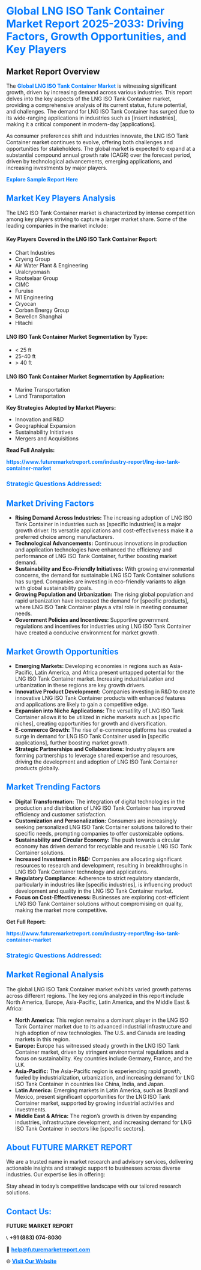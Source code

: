 <h1 style="color: #007BFF;">Global LNG ISO Tank Container Market Report 2025-2033: Driving Factors, Growth Opportunities, and Key Players</h1>

<section id="overview">
<h2>Market Report Overview</h2>
<p>The <a href="https://www.futuremarketreport.com/industry-report/lng-iso-tank-container-market" style="color: #007BFF; text-decoration: none;"><strong>Global LNG ISO Tank Container Market</strong></a> is witnessing significant growth, driven by increasing demand across various industries. This report delves into the key aspects of the LNG ISO Tank Container market, providing a comprehensive analysis of its current status, future potential, and challenges. The demand for LNG ISO Tank Container has surged due to its wide-ranging applications in industries such as [insert industries], making it a critical component in modern-day [applications].</p>
<p>As consumer preferences shift and industries innovate, the LNG ISO Tank Container market continues to evolve, offering both challenges and opportunities for stakeholders. The global market is expected to expand at a substantial compound annual growth rate (CAGR) over the forecast period, driven by technological advancements, emerging applications, and increasing investments by major players.</p>
</section>

<section id="overview">
<p><a href="https://www.futuremarketreport.com/request-sample/reportId=91584" style="color: #007BFF; text-decoration: none;"><strong>Explore Sample Report Here</strong></a></p>
</section>

<section id="key-players">
<h2 style="color: #007BFF;">Market Key Players Analysis</h2>
<p>The LNG ISO Tank Container market is characterized by intense competition among key players striving to capture a larger market share. Some of the leading companies in the market include:</p>
<h4>Key Players Covered in the LNG ISO Tank Container Report:</h4>
<ul><li>Chart Industries</li><li>Cryeng Group</li><li>Air Water Plant &amp; Engineering</li><li>Uralcryomash</li><li>Rootselaar Group</li><li>CIMC</li><li>Furuise</li><li>M1 Engineering</li><li>Cryocan</li><li>Corban Energy Group</li><li>Bewellcn Shanghai</li><li>Hitachi</li></ul>
<h4>LNG ISO Tank Container Market Segmentation by Type:</h4>
<ul><li>&lt; 25 ft</li><li>25-40 ft</li><li>&gt; 40 ft</li></ul>

<h4>LNG ISO Tank Container Market Segmentation by Application:</h4>
<ul><li>Marine Transportation</li><li>Land Transportation</li></ul>
<p><strong>Key Strategies Adopted by Market Players:</strong></p>
<ul>
<li>Innovation and R&D</li>
<li>Geographical Expansion</li>
<li>Sustainability Initiatives</li>
<li>Mergers and Acquisitions</li>
</ul>
</section>

<section>
<p><strong>Read Full Analysis: </strong></p><a href="https://www.futuremarketreport.com/industry-report/lng-iso-tank-container-market" style="color: #007BFF; text-decoration: none;"><strong>https://www.futuremarketreport.com/industry-report/lng-iso-tank-container-market</strong></a>
<h3 style="color: #007BFF;">Strategic Questions Addressed:</h3>
</section>

<section id="driving-factors">
<h2 style="color: #007BFF;">Market Driving Factors</h2>
<ul>
<li><strong>Rising Demand Across Industries:</strong> The increasing adoption of LNG ISO Tank Container in industries such as [specific industries] is a major growth driver. Its versatile applications and cost-effectiveness make it a preferred choice among manufacturers.</li>
<li><strong>Technological Advancements:</strong> Continuous innovations in production and application technologies have enhanced the efficiency and performance of LNG ISO Tank Container, further boosting market demand.</li>
<li><strong>Sustainability and Eco-Friendly Initiatives:</strong> With growing environmental concerns, the demand for sustainable LNG ISO Tank Container solutions has surged. Companies are investing in eco-friendly variants to align with global sustainability goals.</li>
<li><strong>Growing Population and Urbanization:</strong> The rising global population and rapid urbanization have increased the demand for [specific products], where LNG ISO Tank Container plays a vital role in meeting consumer needs.</li>
<li><strong>Government Policies and Incentives:</strong> Supportive government regulations and incentives for industries using LNG ISO Tank Container have created a conducive environment for market growth.</li>
</ul>
</section>

<section id="growth-opportunities">
<h2 style="color: #007BFF;">Market Growth Opportunities</h2>
<ul>
<li><strong>Emerging Markets:</strong> Developing economies in regions such as Asia-Pacific, Latin America, and Africa present untapped potential for the LNG ISO Tank Container market. Increasing industrialization and urbanization in these regions are key growth drivers.</li>
<li><strong>Innovative Product Development:</strong> Companies investing in R&D to create innovative LNG ISO Tank Container products with enhanced features and applications are likely to gain a competitive edge.</li>
<li><strong>Expansion into Niche Applications:</strong> The versatility of LNG ISO Tank Container allows it to be utilized in niche markets such as [specific niches], creating opportunities for growth and diversification.</li>
<li><strong>E-commerce Growth:</strong> The rise of e-commerce platforms has created a surge in demand for LNG ISO Tank Container used in [specific applications], further boosting market growth.</li>
<li><strong>Strategic Partnerships and Collaborations:</strong> Industry players are forming partnerships to leverage shared expertise and resources, driving the development and adoption of LNG ISO Tank Container products globally.</li>
</ul>
</section>

<section id="trending-factors">
<h2 style="color: #007BFF;">Market Trending Factors</h2>
<ul>
<li><strong>Digital Transformation:</strong> The integration of digital technologies in the production and distribution of LNG ISO Tank Container has improved efficiency and customer satisfaction.</li>
<li><strong>Customization and Personalization:</strong> Consumers are increasingly seeking personalized LNG ISO Tank Container solutions tailored to their specific needs, prompting companies to offer customizable options.</li>
<li><strong>Sustainability and Circular Economy:</strong> The push towards a circular economy has driven demand for recyclable and reusable LNG ISO Tank Container solutions.</li>
<li><strong>Increased Investment in R&D:</strong> Companies are allocating significant resources to research and development, resulting in breakthroughs in LNG ISO Tank Container technology and applications.</li>
<li><strong>Regulatory Compliance:</strong> Adherence to strict regulatory standards, particularly in industries like [specific industries], is influencing product development and quality in the LNG ISO Tank Container market.</li>
<li><strong>Focus on Cost-Effectiveness:</strong> Businesses are exploring cost-efficient LNG ISO Tank Container solutions without compromising on quality, making the market more competitive.</li>
</ul>
</section>

<section>
<p><strong>Get Full Report: </strong></p><a href="https://www.futuremarketreport.com/industry-report/lng-iso-tank-container-market" style="color: #007BFF; text-decoration: none;"><strong>https://www.futuremarketreport.com/industry-report/lng-iso-tank-container-market</strong></a>
<h3 style="color: #007BFF;">Strategic Questions Addressed:</h3>
</section>


<section id="regional-analysis">
<h2 style="color: #007BFF;">Market Regional Analysis</h2>
<p>The global LNG ISO Tank Container market exhibits varied growth patterns across different regions. The key regions analyzed in this report include North America, Europe, Asia-Pacific, Latin America, and the Middle East & Africa:</p>
<ul>
<li><strong>North America:</strong> This region remains a dominant player in the LNG ISO Tank Container market due to its advanced industrial infrastructure and high adoption of new technologies. The U.S. and Canada are leading markets in this region.</li>
<li><strong>Europe:</strong> Europe has witnessed steady growth in the LNG ISO Tank Container market, driven by stringent environmental regulations and a focus on sustainability. Key countries include Germany, France, and the U.K.</li>
<li><strong>Asia-Pacific:</strong> The Asia-Pacific region is experiencing rapid growth, fueled by industrialization, urbanization, and increasing demand for LNG ISO Tank Container in countries like China, India, and Japan.</li>
<li><strong>Latin America:</strong> Emerging markets in Latin America, such as Brazil and Mexico, present significant opportunities for the LNG ISO Tank Container market, supported by growing industrial activities and investments.</li>
<li><strong>Middle East & Africa:</strong> The region’s growth is driven by expanding industries, infrastructure development, and increasing demand for LNG ISO Tank Container in sectors like [specific sectors].</li>
</ul>
</section>

<footer>
<h2 style="color: #007BFF;">About FUTURE MARKET REPORT</h2>
<p>We are a trusted name in market research and advisory services, delivering actionable insights and strategic support to businesses across diverse industries. Our expertise lies in offering:</p>

<p>Stay ahead in today’s competitive landscape with our tailored research solutions.</p>

<h2 style="color: #007BFF;">Contact Us:</h2>
<p><strong>FUTURE MARKET REPORT</strong></p>
<p>📞 <strong>+91 (883) 074-8030</strong></p>
<p>📧 <strong><a href="mailto:help@futuremarketreport.com" style="color: #007BFF;">help@futuremarketreport.com</a></strong></p>
<p>🌐 <strong><a href="https://www.futuremarketreport.com/" style="color: #007BFF;">Visit Our Website</a></strong></p>
</footer>